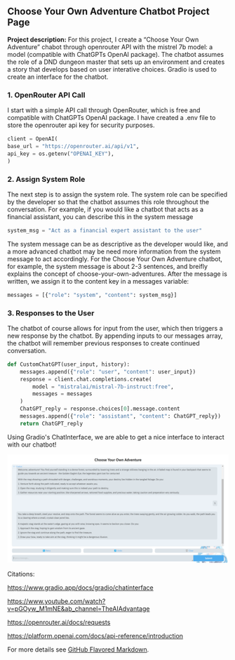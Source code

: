 ## Choose Your Own Adventure Chatbot Project Page

**Project description:**
For this project, I create a “Choose Your Own Adventure” chabot through openrouter API with the mistrel 7b model: a model (compatible with ChatGPTs OpenAI package). The chatbot assumes the role of a DND dungeon master that sets up an environment and creates a story that develops based on user interative choices. Gradio is used to create an interface for the chatbot.

### 1. OpenRouter API Call

I start with a simple API call through OpenRouter, which is free and compatible with ChatGPTs OpenAI package. I have created a .env file to store the openrouter api key for security purposes.

```python
client = OpenAI(
base_url = "https://openrouter.ai/api/v1",
api_key = os.getenv("OPENAI_KEY"),
)
```

### 2. Assign System Role

The next step is to assign the system role. The system role can be specified by the developer so that the chatbot assumes this role throughout the conversation. For example, if you would like a chatbot that acts as a financial assistant, you can describe this in the system message

```python
system_msg = "Act as a financial expert assistant to the user"
```

The system message can be as descriptive as the developer would like, and a more advanced chatbot may be need more information from the system message to act accordingly. For the Choose Your Own Adventure chatbot, for example, the system message is about 2-3 sentences, and breifly explains the concept of choose-your-own-adventures. After the message is written, we assign it to the content key in a messages variable:

```python
messages = [{"role": "system", "content": system_msg}]
```

### 3. Responses to the User

The chatbot of course allows for input from the user, which then triggers a new response  by the chatbot. By appending inputs to our messages array, the chatbot will remember previous responses to create continued conversation. 

```python
def CustomChatGPT(user_input, history):
    messages.append({"role": "user", "content": user_input})
    response = client.chat.completions.create(
        model = "mistralai/mistral-7b-instruct:free",
        messages = messages
    )
    ChatGPT_reply = response.choices[0].message.content
    messages.append({"role": "assistant", "content": ChatGPT_reply})
    return ChatGPT_reply
```

Using Gradio's ChatInterface, we are able to get a nice interface to interact with our chatbot!

<img src="images/cyoa_chatsc.png?raw=true"/>

Citations:

https://www.gradio.app/docs/gradio/chatinterface

https://www.youtube.com/watch?v=pGOyw_M1mNE&ab_channel=TheAIAdvantage

https://openrouter.ai/docs/requests

https://platform.openai.com/docs/api-reference/introduction

For more details see [GitHub Flavored Markdown](https://guides.github.com/features/mastering-markdown/).
